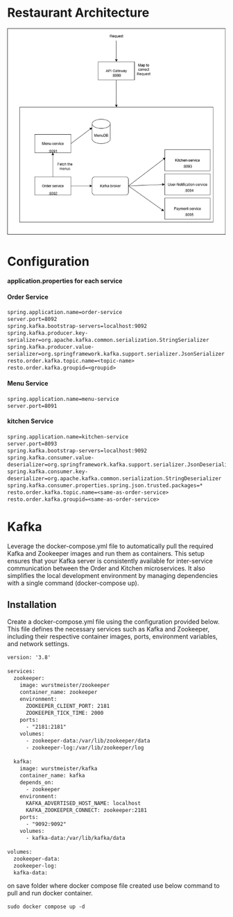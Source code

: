 # Restaurant Architecture

![](./resto.png)

# Configuration
#### application.properties for each service

#### Order Service

```
spring.application.name=order-service
server.port=8092
spring.kafka.bootstrap-servers=localhost:9092
spring.kafka.producer.key-serializer=org.apache.kafka.common.serialization.StringSerializer
spring.kafka.producer.value-serializer=org.springframework.kafka.support.serializer.JsonSerializer
resto.order.kafka.topic.name=<topic-name>
resto.order.kafka.groupid=<groupid>
```

#### Menu Service

```
spring.application.name=menu-service
server.port=8091
```

#### kitchen Service

```
spring.application.name=kitchen-service
server.port=8093
spring.kafka.bootstrap-servers=localhost:9092
spring.kafka.consumer.value-deserializer=org.springframework.kafka.support.serializer.JsonDeserializer
spring.kafka.consumer.key-deserializer=org.apache.kafka.common.serialization.StringDeserializer
spring.kafka.consumer.properties.spring.json.trusted.packages=*
resto.order.kafka.topic.name=<same-as-order-service>
resto.order.kafka.groupid=<same-as-order-service>
```

# Kafka

Leverage the docker-compose.yml file to automatically pull the required Kafka and Zookeeper images and run them as containers. This setup ensures that your Kafka server is consistently available for inter-service communication between the Order and Kitchen microservices. It also simplifies the local development environment by managing dependencies with a single command (docker-compose up).

## Installation

Create a docker-compose.yml file using the configuration provided below. This file defines the necessary services such as Kafka and Zookeeper, including their respective container images, ports, environment variables, and network settings.

```
version: '3.8'

services:
  zookeeper:
    image: wurstmeister/zookeeper
    container_name: zookeeper
    environment:
      ZOOKEEPER_CLIENT_PORT: 2181
      ZOOKEEPER_TICK_TIME: 2000
    ports:
      - "2181:2181"
    volumes:
      - zookeeper-data:/var/lib/zookeeper/data
      - zookeeper-log:/var/lib/zookeeper/log

  kafka:
    image: wurstmeister/kafka
    container_name: kafka
    depends_on:
      - zookeeper
    environment:
      KAFKA_ADVERTISED_HOST_NAME: localhost
      KAFKA_ZOOKEEPER_CONNECT: zookeeper:2181
    ports:
      - "9092:9092"
    volumes:
      - kafka-data:/var/lib/kafka/data

volumes:
  zookeeper-data:
  zookeeper-log:
  kafka-data:

```

on save folder where docker compose file created use below command to pull and run docker container.

```
sudo docker compose up -d
```



